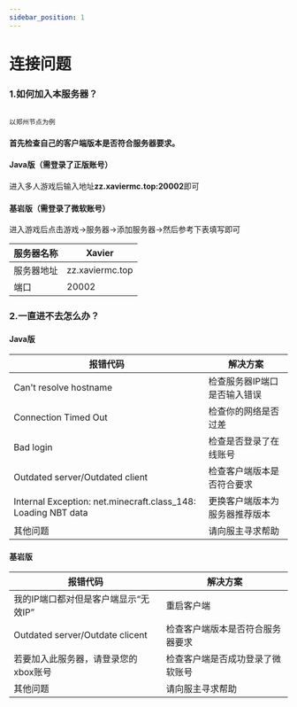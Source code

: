 ```yaml
---
sidebar_position: 1
---
```


# 连接问题

### 1.如何加入本服务器？

```tips

以郑州节点为例

```

#### 首先检查自己的客户端版本是否符合服务器要求。

#### Java版（需登录了正版账号）

进入多人游戏后输入地址**zz.xaviermc.top:20002**即可

#### 基岩版（需登录了微软账号）

进入游戏后点击游戏->服务器->添加服务器->然后参考下表填写即可

|服务器名称|Xavier|
|---|---|
|服务器地址|zz.xaviermc.top|
|端口|20002|

### 2.一直进不去怎么办？

#### Java版

|报错代码|解决方案|
|---|---|
|Can't resolve hostname|检查服务器IP端口是否输入错误|
|Connection Timed Out|检查你的网络是否过差|
|Bad login|检查是否登录了在线账号|
|Outdated server/Outdated client|检查客户端版本是否符合要求|
|Internal Exception: net.minecraft.class_148: Loading NBT data|更换客户端版本为服务器推荐版本|
|其他问题|请向服主寻求帮助|

#### 基岩版

|报错代码|解决方案|
|---|---|
|我的IP端口都对但是客户端显示“无效IP”|重启客户端|
|Outdated server/Outdate clicent|检查客户端版本是否符合服务器要求|
|若要加入此服务器，请登录您的xbox账号|检查客户端是否成功登录了微软账号|
|其他问题|请向服主寻求帮助|
